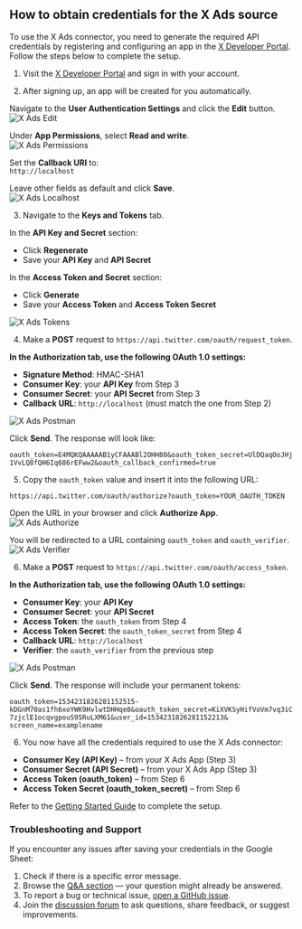 ## How to obtain credentials for the X Ads source

To use the X Ads connector, you need to generate the required API credentials by registering and configuring an app in the [X Developer Portal](https://developer.x.com/). Follow the steps below to complete the setup.

1. Visit the [X Developer Portal](https://developer.x.com/) and sign in with your account.

2. After signing up, an app will be created for you automatically.

Navigate to the **User Authentication Settings** and click the **Edit** button.  
   ![X Ads Edit](res/xads_edit.png)

Under **App Permissions**, select **Read and write**.  
   ![X Ads Permissions](res/xads_permissions.png)

Set the **Callback URI** to:  
   `http://localhost`

Leave other fields as default and click **Save**.  
   ![X Ads Localhost](res/xads_localhost.png)

3. Navigate to the **Keys and Tokens** tab. 

In the **API Key and Secret** section:
   - Click **Regenerate**
   - Save your **API Key** and **API Secret**
   
In the **Access Token and Secret** section:
   - Click **Generate**
   - Save your **Access Token** and **Access Token Secret**

![X Ads Tokens](res/xads_tokens.png)

4. Make a **POST** request to `https://api.twitter.com/oauth/request_token`.

**In the Authorization tab, use the following OAuth 1.0 settings:**

- **Signature Method**: HMAC-SHA1  
- **Consumer Key**: your **API Key** from Step 3  
- **Consumer Secret**: your **API Secret** from Step 3  
- **Callback URL**: `http://localhost` (must match the one from Step 2)  

![X Ads Postman](res/xads_postman.png)

Click **Send**. The response will look like:

`
oauth_token=E4MQKQAAAAAB1yCFAAABl2OHH80&oauth_token_secret=UlDQaqOoJHj1VvLQ8fQH6Iq686rEFww2&oauth_callback_confirmed=true
`

5. Copy the `oauth_token` value and insert it into the following URL:

`https://api.twitter.com/oauth/authorize?oauth_token=YOUR_OAUTH_TOKEN`

Open the URL in your browser and click **Authorize App**.  
   ![X Ads Authorize](res/xads_authorize.png)

You will be redirected to a URL containing `oauth_token` and `oauth_verifier`.  
   ![X Ads Verifier](res/xads_verifier.png)

6. Make a **POST** request to `https://api.twitter.com/oauth/access_token`.

**In the Authorization tab, use the following OAuth 1.0 settings:**

- **Consumer Key**: your **API Key**
- **Consumer Secret**: your **API Secret**
- **Access Token**: the `oauth_token` from Step 4
- **Access Token Secret**: the `oauth_token_secret` from Step 4
- **Callback URL**: `http://localhost`
- **Verifier**: the `oauth_verifier` from the previous step

![X Ads Postman](res/xads_accesstoken.png)

Click **Send**. The response will include your permanent tokens:

`oauth_token=1534231826281152515-kDGnM70as1fh6xoYWK9HvlwtDHHqe8&oauth_token_secret=KiXVKSyHifVoVm7vq3iC7zjclE1ocqvgpouS95RuLXM61&user_id=1534231826281152213&
screen_name=examplename`

6. You now have all the credentials required to use the X Ads connector:

- **Consumer Key (API Key)** – from your X Ads App (Step 3)
- **Consumer Secret (API Secret)** – from your X Ads App (Step 3)
- **Access Token (oauth_token)** – from Step 6
- **Access Token Secret (oauth_token_secret)** – from Step 6

Refer to the [Getting Started Guide](GETTING_STARTED.md) to complete the setup.

### Troubleshooting and Support

If you encounter any issues after saving your credentials in the Google Sheet:

1. Check if there is a specific error message.
2. Browse the [Q&A section](https://github.com/OWOX/owox-data-marts/discussions/categories/q-a) — your question might already be answered.
3. To report a bug or technical issue, [open a GitHub issue](https://github.com/OWOX/owox-data-marts/issues).
4. Join the [discussion forum](https://github.com/OWOX/owox-data-marts/discussions) to ask questions, share feedback, or suggest improvements.
